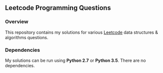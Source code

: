## Leetcode Programming Questions

### Overview

This repository contains my solutions for various [Leetcode](https://leetcode.com/problemset/algorithms/) data structures & algorithms questions.

### Dependencies

My solutions can be run using **Python 2.7** or **Python 3.5**. There are no dependencies.
